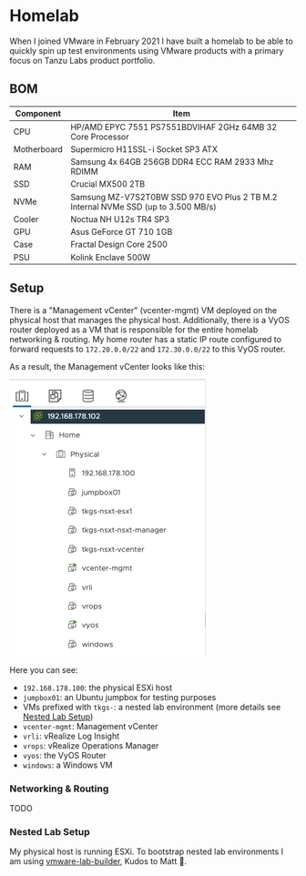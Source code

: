 # Homelab

When I joined VMware in February 2021 I have built a homelab to be able to quickly spin up test environments using VMware products with a primary focus on Tanzu Labs product portfolio.

## BOM

| Component   | Item                                                                               |
|-------------|------------------------------------------------------------------------------------|
| CPU         | HP/AMD EPYC 7551 PS7551BDVIHAF 2GHz 64MB 32 Core Processor                         |
| Motherboard | Supermicro H11SSL-i Socket SP3 ATX                                                 |
| RAM         | Samsung 4x 64GB 256GB DDR4 ECC RAM 2933 Mhz RDIMM                                  |
| SSD         | Crucial MX500 2TB                                                                  |
| NVMe        | Samsung MZ-V7S2T0BW SSD 970 EVO Plus 2 TB M.2 Internal NVMe SSD (up to 3.500 MB/s) |
| Cooler      | Noctua NH U12s TR4 SP3                                                             |
| GPU         | Asus GeForce GT 710 1GB                                                            |
| Case        | Fractal Design Core 2500                                                           |
| PSU         | Kolink Enclave 500W                                                                |

## Setup

There is a "Management vCenter" (vcenter-mgmt) VM deployed on the physical host that manages the physical host. Additionally, there is a VyOS router deployed as a VM that is responsible for the entire homelab networking & routing. My home router has a static IP route configured to forward requests to `172.20.0.0/22` and `172.30.0.0/22` to this VyOS router.

As a result, the Management vCenter looks like this:

![Management vCenter](vcenter-mgmt.png)

Here you can see:

- `192.168.178.100`: the physical ESXi host
- `jumpbox01`: an Ubuntu jumpbox for testing purposes
- VMs prefixed with `tkgs-`: a nested lab environment (more details see [Nested Lab Setup](#nested-lab-setup))
- `vcenter-mgmt`: Management vCenter
- `vrli`: vRealize Log Insight
- `vrops`: vRealize Operations Manager
- `vyos`: the VyOS Router
- `windows`: a Windows VM

### Networking & Routing

TODO

### Nested Lab Setup

My physical host is running ESXi. To bootstrap nested lab environments I am using [vmware-lab-builder](https://github.com/laidbackware/vmware-lab-builder), Kudos to Matt :clap:.
